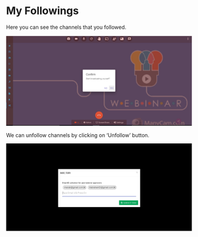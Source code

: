 # My Followings

Here you can see the channels that you followed.

![](../.gitbook/assets/image%20%2836%29.png)

We can unfollow channels by clicking on ‘Unfollow’ button.

![](../.gitbook/assets/image%20%28171%29.png)



